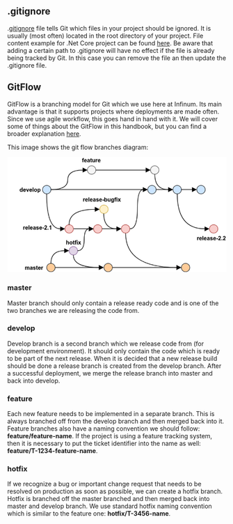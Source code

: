 ## .gitignore

.[gitignore](https://git-scm.com/docs/gitignore) file tells Git which files in your project should be ignored. It is usually (most often) located in the root directory of your project. File content example for .Net Core project can be found [here](https://github.com/dotnet/core/blob/master/.gitignore).
 Be aware that adding a certain path to .gitignore will have no effect if the file is already being tracked by Git. In this case you can remove the file an then update the .gitignore file.

## GitFlow

GitFlow is a branching model for Git which we use here at Infinum. Its main advantage is that it supports projects where deployments are made often. Since we use agile workflow, this goes hand in hand with it. We will cover some of things about the GitFlow in this handbook, but you can find a broader explanation [here](https://www.atlassian.com/git/tutorials/comparing-workflows/gitflow-workflow).

This image shows the git flow branches diagram:



<img src="/resources/git-flow.png" alt="gitflowimage" style="zoom:100%;" />



### master

Master branch should only contain a release ready code and is one of the two branches we are releasing the code from.

### develop

Develop branch is a second branch which we release code from (for development environment). It should only contain the code which is ready to be part of the next release. When it is decided that a new release build should be done a release branch is created from the develop branch. After a successful deployment, we merge the release branch into master and back into develop.

### feature

Each new feature needs to be implemented in a separate branch. This is always branched off from the develop branch and then merged back into it. Feature branches also have a naming convention we should follow: **feature/feature-name**. If the project is using a feature tracking system, then it is necessary to put the ticket identifier into the name as well: **feature/T-1234-feature-name**.

### hotfix

If we recognize a bug or important change request that needs to be resolved on production as soon as possible, we can create a hotfix branch. Hotfix is branched off the master branched and then merged back into master and develop branch. We use standard hotfix naming convention which is similar to the feature one: **hotfix/T-3456-name**.